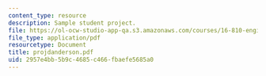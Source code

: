 ```yaml
---
content_type: resource
description: Sample student project.
file: https://ol-ocw-studio-app-qa.s3.amazonaws.com/courses/16-810-engineering-design-and-rapid-prototyping-january-iap-2007/2957e4bb5b9c4685c466fbaefe5685a0_projdanderson.pdf
file_type: application/pdf
resourcetype: Document
title: projdanderson.pdf
uid: 2957e4bb-5b9c-4685-c466-fbaefe5685a0
---
```

